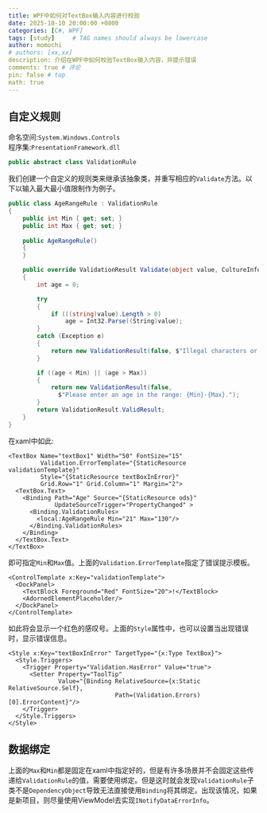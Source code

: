 ```yaml
---
title: WPF中如何对TextBox输入内容进行校验
date: 2025-10-10 20:00:00 +0800
categories: [C#, WPF]
tags: [study]     # TAG names should always be lowercase
author: momochi
# authors: [xx,xx]
description: 介绍在WPF中如何校验TextBox输入内容，并提示错误
comments: true # 评论
pin: false # top 
math: true
---
```


## 自定义规则

命名空间:`System.Windows.Controls`\
程序集:`PresentationFramework.dll`

```c#
public abstract class ValidationRule
```

我们创建一个自定义的规则类来继承该抽象类，并重写相应的`Validate`方法。以下以输入最大最小值限制作为例子。

```c#
public class AgeRangeRule : ValidationRule
{
    public int Min { get; set; }
    public int Max { get; set; }
    
    public AgeRangeRule()
    {
    }

    public override ValidationResult Validate(object value, CultureInfo cultureInfo)
    {
        int age = 0;

        try
        {
            if (((string)value).Length > 0)
                age = Int32.Parse((String)value);
        }
        catch (Exception e)
        {
            return new ValidationResult(false, $"Illegal characters or {e.Message}");
        }

        if ((age < Min) || (age > Max))
        {
            return new ValidationResult(false,
              $"Please enter an age in the range: {Min}-{Max}.");
        }
        return ValidationResult.ValidResult;
    }
}
```

在xaml中如此:

```xaml
<TextBox Name="textBox1" Width="50" FontSize="15"
         Validation.ErrorTemplate="{StaticResource validationTemplate}"
         Style="{StaticResource textBoxInError}"
         Grid.Row="1" Grid.Column="1" Margin="2">
  <TextBox.Text>
    <Binding Path="Age" Source="{StaticResource ods}"
             UpdateSourceTrigger="PropertyChanged" >
      <Binding.ValidationRules>
        <local:AgeRangeRule Min="21" Max="130"/>
      </Binding.ValidationRules>
    </Binding>
  </TextBox.Text>
</TextBox>
```

即可指定`Min`和`Max`值。上面的`Validation.ErrorTemplate`指定了错误提示模板。

```xaml
<ControlTemplate x:Key="validationTemplate">
  <DockPanel>
    <TextBlock Foreground="Red" FontSize="20">!</TextBlock>
    <AdornedElementPlaceholder/>
  </DockPanel>
</ControlTemplate>
```

如此将会显示一个红色的感叹号。上面的`Style`属性中，也可以设置当出现错误时，显示错误信息。

```xaml
<Style x:Key="textBoxInError" TargetType="{x:Type TextBox}">
  <Style.Triggers>
    <Trigger Property="Validation.HasError" Value="true">
      <Setter Property="ToolTip"
              Value="{Binding RelativeSource={x:Static RelativeSource.Self},
                              Path=(Validation.Errors)[0].ErrorContent}"/>
    </Trigger>
  </Style.Triggers>
</Style>
```

## 数据绑定

上面的`Max`和`Min`都是固定在xaml中指定好的，但是有许多场景并不会固定这些传递给`ValidationRule`的值，需要使用绑定。但是这时就会发现`ValidationRule`子类不是`DependencyObject`导致无法直接使用`Binding`将其绑定。出现该情况，如果是新项目，则尽量使用ViewModel去实现`INotifyDataErrorInfo`。



